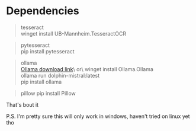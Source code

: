 Dependencies
===
>tesseract\
winget install UB-Mannheim.TesseractOCR

>pytesseract\
pip install pytesseract

>ollama\
[Ollama download link]("https://ollama.com/download")\
or\
winget install Ollama.Ollama\
ollama run dolphin-mistral:latest\
pip install ollama

>pillow
pip install Pillow

That's bout it

P.S. I'm pretty sure this will only work in windows, haven't tried on linux yet tho
